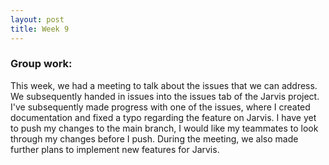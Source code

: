 ```yaml
---
layout: post
title: Week 9
---
```


### Group work: 
This week, we had a meeting to talk about the issues that we can address. We subsequently handed in issues into the issues tab of the Jarvis project.
I've subsequently made progress with one of the issues, where I created documentation and fixed a typo regarding the feature on Jarvis. I have yet to push my changes to the main branch, I would like my teammates to look through my changes before I push. During the meeting,
we also made further plans to implement new features for Jarvis.
